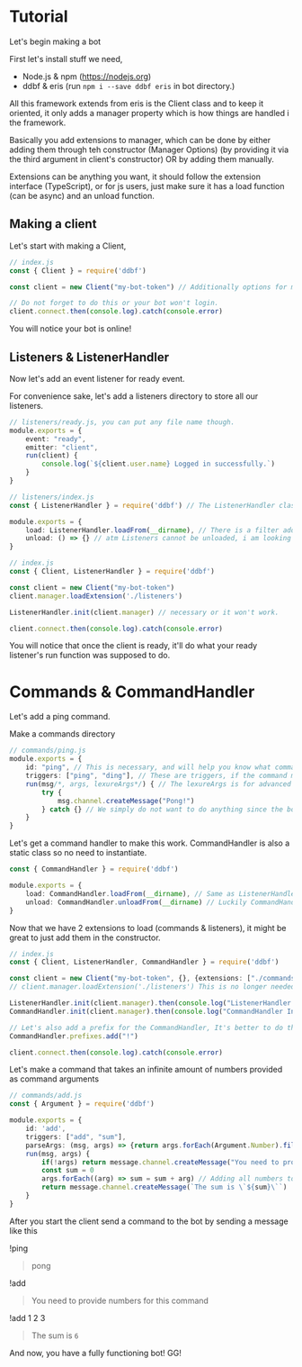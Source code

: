 # Tutorial

Let's begin making a bot

First let's install stuff we need,

- Node.js & npm (https://nodejs.org)
- ddbf & eris (run `npm i --save ddbf eris` in bot directory.)

All this framework extends from eris is the Client class and to keep it oriented, it only adds a manager property which is how things are handled i the framework.

Basically you add extensions to manager, which can be done by either adding them through teh constructor (Manager Options) (by providing it via the third argument in client's constructor) OR by adding them manually.

Extensions can be anything you want, it should follow the extension interface (TypeScript), or for js users, just make sure it has a load function (can be async) and an unload function.

## Making a client

Let's start with making a Client,

```ts
// index.js
const { Client } = require('ddbf')

const client = new Client("my-bot-token") // Additionally options for manager and client can also be specified but they are optional so are avoided atm.

// Do not forget to do this or your bot won't login.
client.connect.then(console.log).catch(console.error)
```

You will notice your bot is online!


## Listeners & ListenerHandler

Now let's add an event listener for ready event.

For convenience sake, let's add a listeners directory to store all our listeners.

```ts
// listeners/ready.js, you can put any file name though.
module.exports = {
    event: "ready",
    emitter: "client",
    run(client) {
        console.log(`${client.user.name} Logged in successfully.`)
    }
}
```

```ts
// listeners/index.js
const { ListenerHandler } = require('ddbf') // The ListenerHandler class has static methods so there is no need to create an instance to use it, though you will have to initialize it once by calling ListenerHandler.init

module.exports = {
    load: ListenerHandler.loadFrom(__dirname), // There is a filter added,by default so that'll load only js files excluding index.js (this file since it is not a listener)
    unload: () => {} // atm Listeners cannot be unloaded, i am looking to add that feature soon.
}
```

```ts
// index.js
const { Client, ListenerHandler } = require('ddbf')

const client = new Client("my-bot-token")
client.manager.loadExtension('./listeners')

ListenerHandler.init(client.manager) // necessary or it won't work.

client.connect.then(console.log).catch(console.error)
```

You will notice that once the client is ready, it'll do what your ready listener's run function was supposed to do.

# Commands & CommandHandler

Let's add a ping command.

Make a commands directory

```ts
// commands/ping.js
module.exports = {
    id: "ping", // This is necessary, and will help you know what command actually are you looking at.
    triggers: ["ping", "ding"], // These are triggers, if the command matches any of these, it'll run the command.
    run(msg/*, args, lexureArgs*/) { // The lexureArgs is for advanced use (flags and options and all, but we won't be using it atm so it's commented out with args since we only need msg (Message) for this command.)
        try {
            msg.channel.createMessage("Pong!")
        } catch {} // We simply do not want to do anything since the bot won't have sendMessages permission, we can add a blockIf to prevent running the command if bot does not have permissions.
    }
}
```

Let's get a command handler to make this work. CommandHandler is also a static class so no need to instantiate.

```ts
const { CommandHandler } = require('ddbf')

module.exports = {
    load: CommandHandler.loadFrom(__dirname), // Same as ListenerHandler.loadFrom, this also filters out files.
    unload: CommandHandler.unloadFrom(__dirname) // Luckily CommandHandler.unloadFrom is done and ready for use.
}
```

Now that we have 2 extensions to load (commands & listeners), it might be great to just add them in the constructor.

```ts
// index.js
const { Client, ListenerHandler, CommandHandler } = require('ddbf')

const client = new Client("my-bot-token", {}, {extensions: ["./commands", "./listeners"]})// Notice an empty object? it's added because managerOptions is third argument so an empty options object was specified, also filepaths work for extensions.
// client.manager.loadExtension('./listeners') This is no longer needed!

ListenerHandler.init(client.manager).then(console.log("ListenerHandler Initialized")).catch(console.error) // necessary or it won't work.
CommandHandler.init(client.manager).then(console.log("CommandHandler Initialized")).catch(console.error) // necessary or it won't work.

// Let's also add a prefix for the CommandHandler, It's better to do that before connecting the client.
CommandHandler.prefixes.add("!")

client.connect.then(console.log).catch(console.error)
```

Let's make a command that takes an infinite amount of numbers provided as command arguments

```ts
// commands/add.js
const { Argument } = require('ddbf')

module.exports = {
    id: 'add',
    triggers: ["add", "sum"],
    parseArgs: (msg, args) => {return args.forEach(Argument.Number).filter((arg) => arg === null)}, // Notice this function? now before running the command args will be parsed, acc to our code, this will check if after resolving to a number, the argument exists, if not we won't add null to the array.
    run(msg, args) {
        if(!args) return message.channel.createMessage("You need to provide numbers for this command")// Checking if args actually exists.
        const sum = 0
        args.forEach((arg) => sum = sum + arg) // Adding all numbers together
        return message.channel.createMessage(`The sum is \`${sum}\``)
    }
}
```

After you start the client send a command to the bot by sending a message like this

!ping
> pong

!add
> You need to provide numbers for this command

!add 1 2 3
> The sum is `6`

And now, you have a fully functioning bot! GG!
